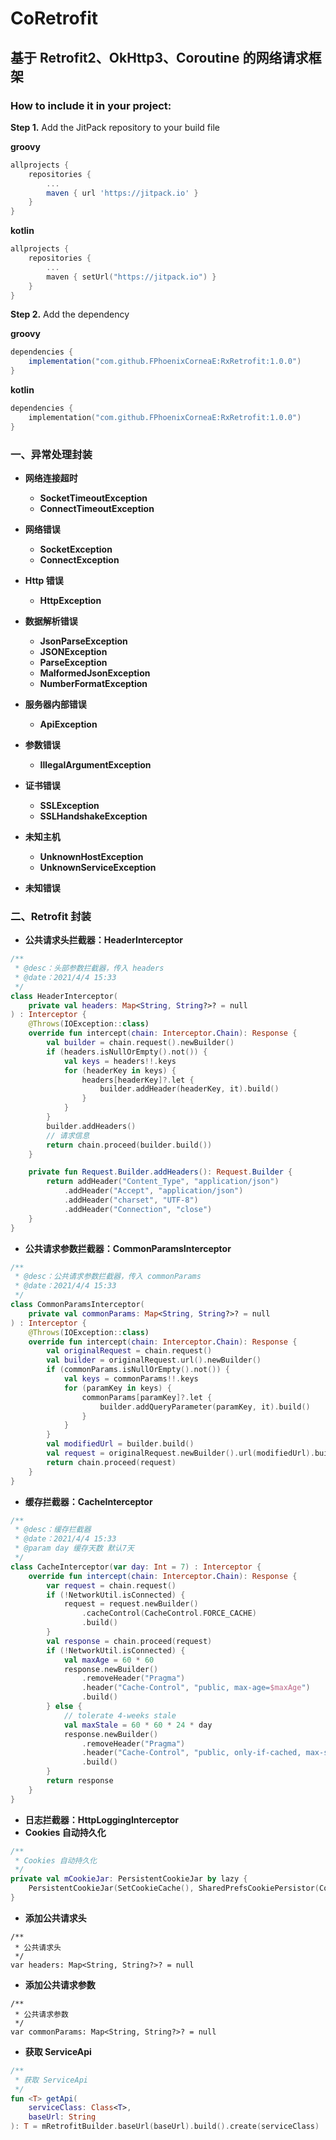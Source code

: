 # **CoRetrofit**

## **基于 Retrofit2、OkHttp3、Coroutine 的网络请求框架**

### How to include it in your project:
**Step 1.** Add the JitPack repository to your build file

**groovy**
```groovy
allprojects {
	repositories {
		...
		maven { url 'https://jitpack.io' }
	}
}
```
**kotlin**
```kotlin
allprojects {
	repositories {
		...
		maven { setUrl("https://jitpack.io") }
	}
}
```

**Step 2.** Add the dependency

**groovy**
```groovy
dependencies {
	implementation("com.github.FPhoenixCorneaE:RxRetrofit:1.0.0")
}
```
**kotlin**
```kotlin
dependencies {
	implementation("com.github.FPhoenixCorneaE:RxRetrofit:1.0.0")
}
```


### 一、**异常处理封装**

- **网络连接超时**
    - **SocketTimeoutException**
    - **ConnectTimeoutException**
- **网络错误**
    - **SocketException**
    - **ConnectException**
- **Http 错误**
    - **HttpException**

- **数据解析错误**
    - **JsonParseException**
    - **JSONException**
    - **ParseException**
    - **MalformedJsonException**
    - **NumberFormatException**
- **服务器内部错误**
    - **ApiException**
- **参数错误**
    - **IllegalArgumentException**
- **证书错误**
    - **SSLException**
    - **SSLHandshakeException**
- **未知主机**
    - **UnknownHostException**
    - **UnknownServiceException**
- **未知错误**

### 二、**Retrofit 封装**
- **公共请求头拦截器：HeaderInterceptor**
```kotlin
/**
 * @desc：头部参数拦截器，传入 headers
 * @date：2021/4/4 15:33
 */
class HeaderInterceptor(
    private val headers: Map<String, String?>? = null
) : Interceptor {
    @Throws(IOException::class)
    override fun intercept(chain: Interceptor.Chain): Response {
        val builder = chain.request().newBuilder()
        if (headers.isNullOrEmpty().not()) {
            val keys = headers!!.keys
            for (headerKey in keys) {
                headers[headerKey]?.let {
                    builder.addHeader(headerKey, it).build()
                }
            }
        }
        builder.addHeaders()
        // 请求信息
        return chain.proceed(builder.build())
    }

    private fun Request.Builder.addHeaders(): Request.Builder {
        return addHeader("Content_Type", "application/json")
            .addHeader("Accept", "application/json")
            .addHeader("charset", "UTF-8")
            .addHeader("Connection", "close")
    }
}
```
- **公共请求参数拦截器：CommonParamsInterceptor**
```kotlin
/**
 * @desc：公共请求参数拦截器，传入 commonParams
 * @date：2021/4/4 15:33
 */
class CommonParamsInterceptor(
    private val commonParams: Map<String, String?>? = null
) : Interceptor {
    @Throws(IOException::class)
    override fun intercept(chain: Interceptor.Chain): Response {
        val originalRequest = chain.request()
        val builder = originalRequest.url().newBuilder()
        if (commonParams.isNullOrEmpty().not()) {
            val keys = commonParams!!.keys
            for (paramKey in keys) {
                commonParams[paramKey]?.let {
                    builder.addQueryParameter(paramKey, it).build()
                }
            }
        }
        val modifiedUrl = builder.build()
        val request = originalRequest.newBuilder().url(modifiedUrl).build()
        return chain.proceed(request)
    }
}
```
- **缓存拦截器：CacheInterceptor**

```kotlin
/**
 * @desc：缓存拦截器
 * @date：2021/4/4 15:33
 * @param day 缓存天数 默认7天
 */
class CacheInterceptor(var day: Int = 7) : Interceptor {
    override fun intercept(chain: Interceptor.Chain): Response {
        var request = chain.request()
        if (!NetworkUtil.isConnected) {
            request = request.newBuilder()
                .cacheControl(CacheControl.FORCE_CACHE)
                .build()
        }
        val response = chain.proceed(request)
        if (!NetworkUtil.isConnected) {
            val maxAge = 60 * 60
            response.newBuilder()
                .removeHeader("Pragma")
                .header("Cache-Control", "public, max-age=$maxAge")
                .build()
        } else {
            // tolerate 4-weeks stale
            val maxStale = 60 * 60 * 24 * day
            response.newBuilder()
                .removeHeader("Pragma")
                .header("Cache-Control", "public, only-if-cached, max-stale=$maxStale")
                .build()
        }
        return response
    }
}
```

- **日志拦截器：HttpLoggingInterceptor**
- **Cookies 自动持久化**

```kotlin
/**
 * Cookies 自动持久化
 */
private val mCookieJar: PersistentCookieJar by lazy {
    PersistentCookieJar(SetCookieCache(), SharedPrefsCookiePersistor(ContextUtil.context))
}
```

- **添加公共请求头**
```
/**
 * 公共请求头
 */
var headers: Map<String, String?>? = null
```

- **添加公共请求参数**
```
/**
 * 公共请求参数
 */
var commonParams: Map<String, String?>? = null
```

- **获取 ServiceApi**
```kotlin
/**
 * 获取 ServiceApi
 */
fun <T> getApi(
    serviceClass: Class<T>,
    baseUrl: String
): T = mRetrofitBuilder.baseUrl(baseUrl).build().create(serviceClass)
```
